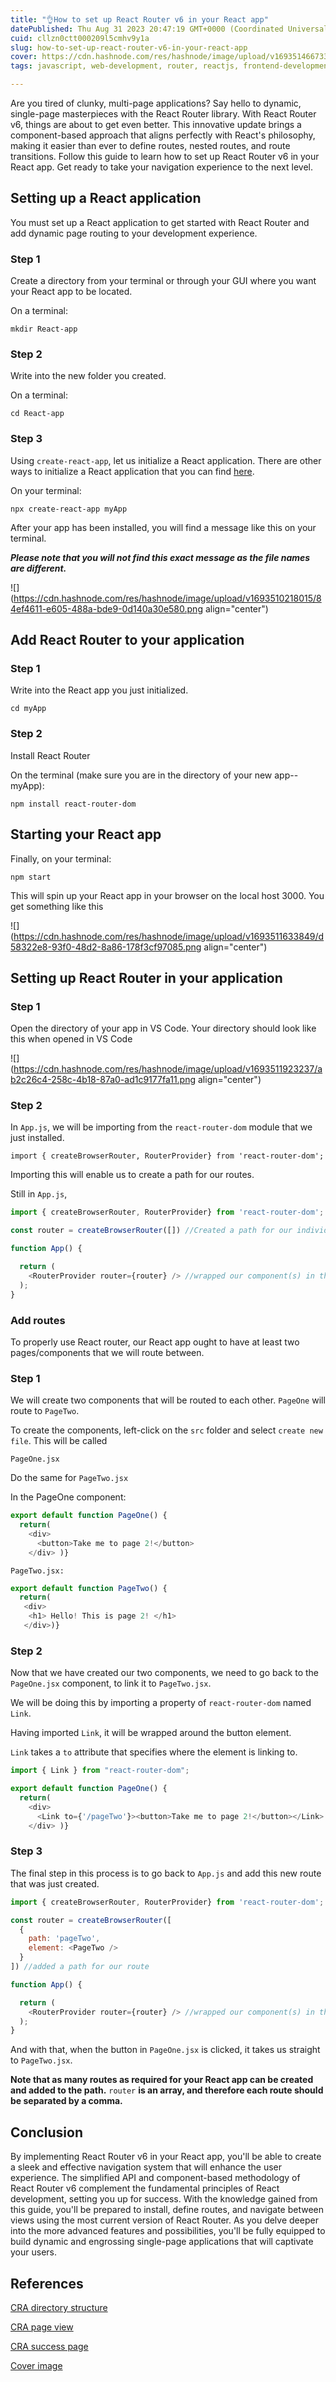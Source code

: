 ```yaml
---
title: "👌How to set up React Router v6 in your React app"
datePublished: Thu Aug 31 2023 20:47:19 GMT+0000 (Coordinated Universal Time)
cuid: cllzn0ctt000209l5cmhv9y1a
slug: how-to-set-up-react-router-v6-in-your-react-app
cover: https://cdn.hashnode.com/res/hashnode/image/upload/v1693514667332/d6d4c124-7eb8-4de4-964e-3348b0c947cc.png
tags: javascript, web-development, router, reactjs, frontend-development

---
```


Are you tired of clunky, multi-page applications? Say hello to dynamic, single-page masterpieces with the React Router library. With React Router v6, things are about to get even better. This innovative update brings a component-based approach that aligns perfectly with React's philosophy, making it easier than ever to define routes, nested routes, and route transitions. Follow this guide to learn how to set up React Router v6 in your React app. Get ready to take your navigation experience to the next level.

## Setting up a React application

You must set up a React application to get started with React Router and add dynamic page routing to your development experience.

### Step 1

Create a directory from your terminal or through your GUI where you want your React app to be located.

On a terminal:

`mkdir React-app`

### Step 2

Write into the new folder you created.

On a terminal:

`cd React-app`

### Step 3

Using `create-react-app`, let us initialize a React application. There are other ways to initialize a React application that you can find [here](https://react.dev/).

On your terminal:

`npx create-react-app myApp`

After your app has been installed, you will find a message like this on your terminal.

***Please note that you will not find this exact message as the file names are different.***

![](https://cdn.hashnode.com/res/hashnode/image/upload/v1693510218015/84ef4611-e605-488a-bde9-0d140a30e580.png align="center")

## Add React Router to your application

### Step 1

Write into the React app you just initialized.

`cd myApp`

### Step 2

Install React Router

On the terminal (make sure you are in the directory of your new app--myApp):

`npm install react-router-dom`

## Starting your React app

Finally, on your terminal:

`npm start`

This will spin up your React app in your browser on the local host 3000. You get something like this

![](https://cdn.hashnode.com/res/hashnode/image/upload/v1693511633849/d58322e8-93f0-48d2-8a86-178f3cf97085.png align="center")

## Setting up React Router in your application

### Step 1

Open the directory of your app in VS Code. Your directory should look like this when opened in VS Code

![](https://cdn.hashnode.com/res/hashnode/image/upload/v1693511923237/ab2c26c4-258c-4b18-87a0-ad1c9177fa11.png align="center")

### Step 2

In `App.js`, we will be importing from the `react-router-dom` module that we just installed.

`import { createBrowserRouter, RouterProvider} from 'react-router-dom';`

Importing this will enable us to create a path for our routes.

Still in `App.js`,

```javascript
import { createBrowserRouter, RouterProvider} from 'react-router-dom';

const router = createBrowserRouter([]) //Created a path for our individual routes

function App() {

  return (
    <RouterProvider router={router} /> //wrapped our component(s) in the React router provider.
  );
}
```

### Add routes

To properly use React router, our React app ought to have at least two pages/components that we will route between.

### Step 1

We will create two components that will be routed to each other. `PageOne` will route to `PageTwo`.

To create the components, left-click on the `src` folder and select `create new file`. This will be called

`PageOne.jsx`

Do the same for `PageTwo.jsx`

In the PageOne component:

```javascript
export default function PageOne() {
  return(
    <div>
      <button>Take me to page 2!</button>
    </div> )}
```

`PageTwo.jsx:`

```javascript
export default function PageTwo() {
  return(
   <div>
    <h1> Hello! This is page 2! </h1>
   </div>)}
```

### Step 2

Now that we have created our two components, we need to go back to the `PageOne.jsx` component, to link it to `PageTwo.jsx`.

We will be doing this by importing a property of `react-router-dom` named `Link`.

Having imported `Link`, it will be wrapped around the button element.

`Link` takes a `to` attribute that specifies where the element is linking to.

```javascript
import { Link } from "react-router-dom";

export default function PageOne() {
  return(
    <div>
      <Link to={'/pageTwo'}><button>Take me to page 2!</button></Link>
    </div> )}
```

### Step 3

The final step in this process is to go back to `App.js` and add this new route that was just created.

```javascript
import { createBrowserRouter, RouterProvider} from 'react-router-dom';

const router = createBrowserRouter([
  { 
    path: 'pageTwo',
    element: <PageTwo />
  }
]) //added a path for our route

function App() {

  return (
    <RouterProvider router={router} /> //wrapped our component(s) in the React router provider.
  );
}
```

And with that, when the button in `PageOne.jsx` is clicked, it takes us straight to `PageTwo.jsx`.

**Note that as many routes as required for your React app can be created and added to the path.** `router` **is an array, and therefore each route should be separated by a comma.**

## Conclusion

By implementing React Router v6 in your React app, you'll be able to create a sleek and effective navigation system that will enhance the user experience. The simplified API and component-based methodology of React Router v6 complement the fundamental principles of React development, setting you up for success. With the knowledge gained from this guide, you'll be prepared to install, define routes, and navigate between views using the most current version of React Router. As you delve deeper into the more advanced features and possibilities, you'll be fully equipped to build dynamic and engrossing single-page applications that will captivate your users.

## References

[CRA directory structure](https://www.google.com/url?sa=i&url=https%3A%2F%2Fmedium.com%2Fswlh%2Fdemystifying-the-folder-structure-of-a-react-app-c60b29d90836&psig=AOvVaw3fMq4K5an0-kBUG66joPZ6&ust=1693598131816000&source=images&cd=vfe&opi=89978449&ved=0CBAQjRxqFwoTCLjKiO3Wh4EDFQAAAAAdAAAAABAE)

[CRA page view](https://www.google.com/url?sa=i&url=https%3A%2F%2Fwww.javatpoint.com%2Freact-create-react-app&psig=AOvVaw1TrLEPcHWuY1cNhrzJrYAl&ust=1693596270360000&source=images&cd=vfe&opi=89978449&ved=0CBIQjhxqFwoTCIj7nJjhh4EDFQAAAAAdAAAAABAE)

[CRA success page](https://www.google.com/url?sa=i&url=https%3A%2F%2Fvegibit.com%2Fcreate-react-app-tutorial%2F&psig=AOvVaw1TrLEPcHWuY1cNhrzJrYAl&ust=1693596270360000&source=images&cd=vfe&opi=89978449&ved=0CBAQjRxqFwoTCIj7nJjhh4EDFQAAAAAdAAAAABAJ)

[Cover image](https://www.google.com/url?sa=i&url=https%3A%2F%2Freactrouter.com%2F&psig=AOvVaw11s2j3VpvBwoXfHOVtyDnA&ust=1693600987897000&source=images&cd=vfe&opi=89978449&ved=0CBAQjRxqFwoTCICQlL7hh4EDFQAAAAAdAAAAABAJ)